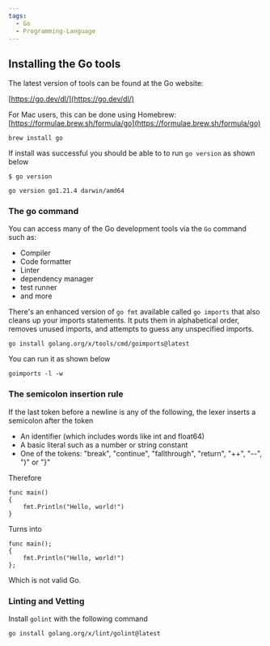 ```yaml
---
tags:
  - Go
  - Programming-Language
---
```

## Installing the Go tools

The latest version of tools can be found at the Go website:

[https://go.dev/dl/](https://go.dev/dl/)

For Mac users, this can be done using Homebrew: [https://formulae.brew.sh/formula/go](https://formulae.brew.sh/formula/go)

```
brew install go
```

If install was successful you should be able to to run `go version` as shown below

```
$ go version

go version go1.21.4 darwin/amd64
```
### The go command

You can access many of the Go development tools via the `Go` command such as:
- Compiler
- Code formatter
- Linter
- dependency manager
- test runner
- and more

There's an enhanced version of `go fmt` available called `go imports` that also cleans up your imports statements. It puts them in alphabetical order, removes unused imports, and attempts to guess any unspecified imports.

```
go install golang.org/x/tools/cmd/goimports@latest
```

You can run it as shown below

```
goimports -l -w
```

### The semicolon insertion rule

If the last token before a newline is any of the following, the lexer inserts a semicolon after the token
- An identifier (which includes words like int and float64)
- A basic literal such as a number or string constant
- One of the tokens: "break", "continue", "fallthrough", "return", "++", "--", ")" or "}"

Therefore 

```
func main()
{
    fmt.Println("Hello, world!")
}
```

Turns into

```
func main();
{
    fmt.Println("Hello, world!")
};
```

Which is not valid Go.

### Linting and Vetting

Install `golint` with the following command

```
go install golang.org/x/lint/golint@latest
```
